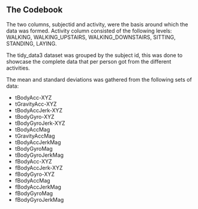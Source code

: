 ## The Codebook

The two columns, subjectid and activity, were the basis around which the data was formed.
Activity column consisted of the following levels: WALKING, WALKING_UPSTAIRS, WALKING_DOWNSTAIRS, SITTING, STANDING, LAYING.

The tidy_data3 dataset was grouped by the subject id, this was done to showcase the complete data that per person got from the different activities.

The mean and standard deviations was gathered from the following sets of data:
   * tBodyAcc-XYZ
   * tGravityAcc-XYZ
   * tBodyAccJerk-XYZ
   * tBodyGyro-XYZ
   * tBodyGyroJerk-XYZ
   * tBodyAccMag
   * tGravityAccMag
   * tBodyAccJerkMag
   * tBodyGyroMag
   * tBodyGyroJerkMag
   * fBodyAcc-XYZ
   * fBodyAccJerk-XYZ
   * fBodyGyro-XYZ
   * fBodyAccMag
   * fBodyAccJerkMag
   * fBodyGyroMag
   * fBodyGyroJerkMag


